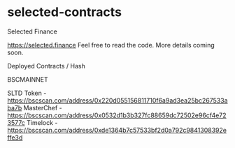# selected-contracts

Selected Finance

https://selected.finance Feel free to read the code. More details coming soon.

Deployed Contracts / Hash

BSCMAINNET

SLTD Token - https://bscscan.com/address/0x220d055156811710f6a9ad3ea25bc267533aba7b
MasterChef - https://bscscan.com/address/0x0532d1b3b327fc88659dc72502e96cf4e723577c
Timelock - https://bscscan.com/address/0xde1364b7c57533bf2d0a792c9841308392effe3d

